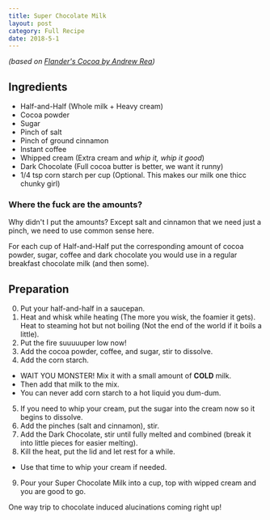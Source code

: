 ```yaml
---
title: Super Chocolate Milk
layout: post
category: Full Recipe
date: 2018-5-1
---
```


_(based on [Flander's Cocoa by Andrew Rea](https://www.bingingwithbabish.com/recipes/2017/8/22/flandershotcocoa))_

## Ingredients
- Half-and-Half (Whole milk + Heavy cream)
- Cocoa powder
- Sugar
- Pinch of salt
- Pinch of ground cinnamon
- Instant coffee
- Whipped cream (Extra cream and _whip it, whip it good_)
- Dark Chocolate (Full cocoa butter is better, we want it runny)
- 1/4 tsp corn starch per cup (Optional. This makes our milk one thicc chunky girl)

### Where the fuck are the amounts?
Why didn't I put the amounts? Except salt and cinnamon that we need just a pinch, we need to use common sense here.

For each cup of Half-and-Half put the corresponding amount of cocoa powder, sugar, coffee and dark chocolate you would use in a regular breakfast chocolate milk (and then some).


## Preparation
0. Put your half-and-half in a saucepan.
1. Heat and whisk while heating (The more you wisk, the foamier it gets). Heat to steaming hot but not boiling (Not the end of the world if it boils a little).
2. Put the fire suuuuuper low now!
3. Add the cocoa powder, coffee, and sugar, stir to dissolve.
4. Add the corn starch.
  - WAIT YOU MONSTER! Mix it with a small amount of **COLD** milk.
  - Then add that milk to the mix.
  - You can never add corn starch to a hot liquid you dum-dum.
5. If you need to whip your cream, put the sugar into the cream now so it begins to dissolve.
6. Add the pinches (salt and cinnamon), stir.
7. Add the Dark Chocolate, stir until fully melted and combined (break it into little pieces for easier melting).
8. Kill the heat, put the lid and let rest for a while.
  - Use that time to whip your cream if needed.
9. Pour your Super Chocolate Milk into a cup, top with wipped cream and you are good to go.

One way trip to chocolate induced alucinations coming right up!
